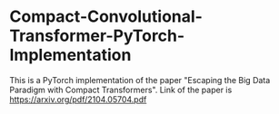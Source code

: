 # Compact-Convolutional-Transformer-PyTorch-Implementation
This is a PyTorch implementation of the paper "Escaping the Big Data Paradigm with Compact Transformers". Link of the paper is https://arxiv.org/pdf/2104.05704.pdf
